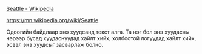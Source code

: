 [Seattle - Wikipedia](https://en.wikipedia.org/wiki/Seattle)

https://mn.wikipedia.org/wiki/Seattle


Одоогийн байдлаар энэ хуудсанд текст алга. Та нэг бол энэ хуудасны нэрээр бусад хуудаснуудад хайлт хийх, холбоотой логуудад хайлт хийх, эсвэл энэ хуудсыг засварлаж болно.